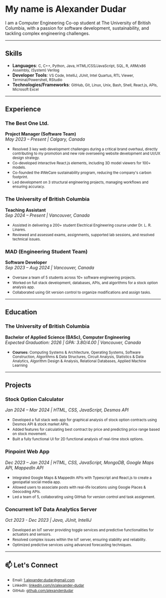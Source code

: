# My name is Alexander Dudar

I am a Computer Engineering Co-op student at The University of British Columbia, with a passion for software development, sustainability, and tackling complex engineering challenges.

---

## Skills

- **Languages**: <small>C, C++, Python, Java, HTML/CSS/JavaScript, SQL, R, ARM/x86 Assembly, (System) Verilog</small>
- **Developer Tools**: <small>VS Code, IntelliJ, JUnit, Intel Quartus, RTL Viewer, Terminal/Powershell, RStudio</small>
- **Technologies/Frameworks**: <small>GitHub, Git, Linux, Unix, Bash, Shell, React.js, APIs, Microsoft Excel</small>

---

## Experience

### The Best One Ltd.
**Project Manager (Software Team)**  
*May 2023 – Present | Calgary, Canada*  
- <small>Resolved 3 key web development challenges during a critical brand overhaul, directly contributing to my promotion and new role overseeing website development and UI/UX design strategy.</small>
- <small>Co-developed interactive React.js elements, including 3D model viewers for 100+ models.</small>
- <small>Co-founded the #WeCare sustainability program, reducing the company's carbon footprint.</small>
- <small>Led development on 3 structural engineering projects, managing workflows and ensuring accuracy.</small>

### The University of British Columbia
**Teaching Assistant**  
*Sep 2024 – Present | Vancouver, Canada*  
- <small>Assisted in delivering a 200+ student Electrical Engineering course under Dr. L. R. Linares.</small>
- <small>Reviewed and assessed exams, assignments, supported lab sessions, and resolved technical issues.</small>

### MAD (Engineering Student Team)
**Software Developer**  
*Sep 2023 – Aug 2024 | Vancouver, Canada*  
- <small>Oversaw a team of 5 students across 10+ software engineering projects.</small>
- <small>Worked on full stack development, databases, APIs, and algorithms for a stock option analysis app.</small>
- <small>Collaborated using Git version control to organize modifications and assign tasks.</small>

---

## Education

### The University of British Columbia
**Bachelor of Applied Science (BASc), Computer Engineering**  
*Expected Graduation: 2026 | GPA: 3.80/4.00 | Vancouver, Canada*  
- <small><strong>Courses:</strong> Computing Systems & Architecture, Operating Systems, Software Construction, Algorithms & Data Structures, Circuit Analysis, Statistics & Data Analytics, Algorithm Design & Analysis, Relational Databases, Applied Machine Learning</small>

---

## Projects

### Stock Option Calculator
*Jan 2024 – Mar 2024 | HTML, CSS, JavaScript, Desmos API*  
- <small>Developed a full stack web app for graphical analysis of stock option contracts using Desmos API & stock market APIs.</small>
- <small>Added features for calculating best contract by price and predicting price range based on stock movement.</small>
- <small>Built a fully functional UI for 2D functional analysis of real-time stock options.</small>

### Pinpoint Web App
*Dec 2023 – Jan 2024 | HTML, CSS, JavaScript, MongoDB, Google Maps API, MappedIn API*  
- <small>Integrated Google Maps & MappedIn APIs with Typescript and React.js to create a geospatial social media app.</small>
- <small>Allowed users to associate posts with real-life locations using Google Places & Geocoding APIs.</small>
- <small>Led a team of 5, collaborating using GitHub for version control and task assignment.</small>

### Concurrent IoT Data Analytics Server
*Oct 2023 - Dec 2023 | Java, JUnit, IntelliJ*  
- <small>Developed an IoT server providing toggle services and predictive functionalities for actuators and sensors.</small>
- <small>Resolved complex issues within the IoT server, ensuring stability and reliability.</small>
- <small>Optimized predictive services using advanced forecasting techniques.</small>

---

## 📫 Let's Connect
- <small>Email: <a href="mailto:1.alexander.dudar@gmail.com">1.alexander.dudar@gmail.com</a></small>
- <small>LinkedIn: <a href="https://www.linkedin.com/in/alexander-dudar" target="_blank">linkedin.com/in/alexander-dudar</a></small>
- <small>GitHub: <a href="https://github.com/alexanderdudar" target="_blank">github.com/alexanderdudar</a></small>
